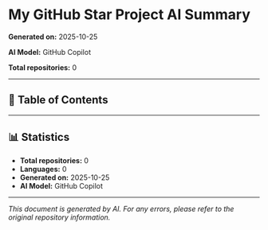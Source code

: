# My GitHub Star Project AI Summary

**Generated on:** 2025-10-25

**AI Model:** GitHub Copilot

**Total repositories:** 0

---

## 📖 Table of Contents


---


## 📊 Statistics

- **Total repositories:** 0
- **Languages:** 0
- **Generated on:** 2025-10-25
- **AI Model:** GitHub Copilot

---

*This document is generated by AI. For any errors, please refer to the original repository information.*

